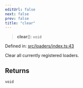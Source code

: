 ```yaml
---
editUrl: false
next: false
prev: false
title: "clear"
---
```


> **clear**(): `void`

Defined in: [src/loaders/index.ts:43](https://github.com/jaames/flipnote.js/blob/70a96e94737c1e7105e9b3794d97b5baff2fd78b/src/loaders/index.ts#L43)

Clear all currently registered loaders.

## Returns

`void`
